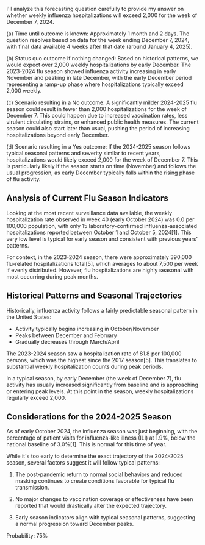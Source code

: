 I'll analyze this forecasting question carefully to provide my answer on whether weekly influenza hospitalizations will exceed 2,000 for the week of December 7, 2024.

(a) Time until outcome is known: Approximately 1 month and 2 days. The question resolves based on data for the week ending December 7, 2024, with final data available 4 weeks after that date (around January 4, 2025).

(b) Status quo outcome if nothing changed: Based on historical patterns, we would expect over 2,000 weekly hospitalizations by early December. The 2023-2024 flu season showed influenza activity increasing in early November and peaking in late December, with the early December period representing a ramp-up phase where hospitalizations typically exceed 2,000 weekly.

(c) Scenario resulting in a No outcome: A significantly milder 2024-2025 flu season could result in fewer than 2,000 hospitalizations for the week of December 7. This could happen due to increased vaccination rates, less virulent circulating strains, or enhanced public health measures. The current season could also start later than usual, pushing the period of increasing hospitalizations beyond early December.

(d) Scenario resulting in a Yes outcome: If the 2024-2025 season follows typical seasonal patterns and severity similar to recent years, hospitalizations would likely exceed 2,000 for the week of December 7. This is particularly likely if the season starts on time (November) and follows the usual progression, as early December typically falls within the rising phase of flu activity.

## Analysis of Current Flu Season Indicators

Looking at the most recent surveillance data available, the weekly hospitalization rate observed in week 40 (early October 2024) was 0.0 per 100,000 population, with only 15 laboratory-confirmed influenza-associated hospitalizations reported between October 1 and October 5, 2024[1]. This very low level is typical for early season and consistent with previous years' patterns.

For context, in the 2023-2024 season, there were approximately 390,000 flu-related hospitalizations total[5], which averages to about 7,500 per week if evenly distributed. However, flu hospitalizations are highly seasonal with most occurring during peak months.

## Historical Patterns and Seasonal Trajectories

Historically, influenza activity follows a fairly predictable seasonal pattern in the United States:
- Activity typically begins increasing in October/November
- Peaks between December and February
- Gradually decreases through March/April

The 2023-2024 season saw a hospitalization rate of 81.8 per 100,000 persons, which was the highest since the 2017 season[5]. This translates to substantial weekly hospitalization counts during peak periods.

In a typical season, by early December (the week of December 7), flu activity has usually increased significantly from baseline and is approaching or entering peak levels. At this point in the season, weekly hospitalizations regularly exceed 2,000.

## Considerations for the 2024-2025 Season

As of early October 2024, the influenza season was just beginning, with the percentage of patient visits for influenza-like illness (ILI) at 1.9%, below the national baseline of 3.0%[1]. This is normal for this time of year.

While it's too early to determine the exact trajectory of the 2024-2025 season, several factors suggest it will follow typical patterns:

1. The post-pandemic return to normal social behaviors and reduced masking continues to create conditions favorable for typical flu transmission.

2. No major changes to vaccination coverage or effectiveness have been reported that would drastically alter the expected trajectory.

3. Early season indicators align with typical seasonal patterns, suggesting a normal progression toward December peaks.

Probability: 75%